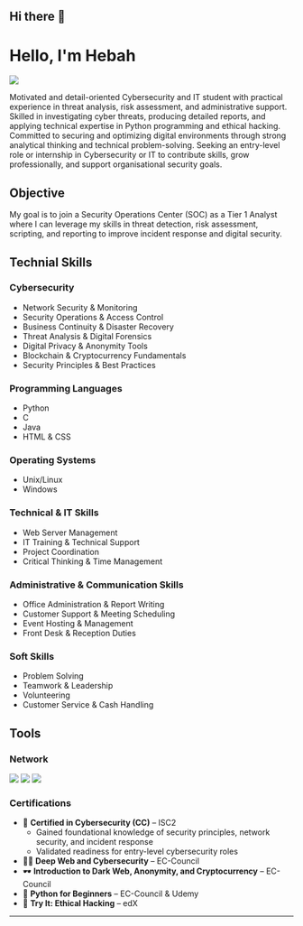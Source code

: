 ## Hi there 👋

<!--
**maehackere/Maehackere** is a ✨ _special_ ✨ repository because its `README.md` (this file) appears on your GitHub profile.

Here are some ideas to get you started:

- 🔭 I’m currently working on ...
- 🌱 I’m currently learning ...
- 👯 I’m looking to collaborate on ...
- 🤔 I’m looking for help with ...
- 💬 Ask me about ...
- 📫 How to reach me: ...
- 😄 Pronouns: ...
- ⚡ Fun fact: ...
-->
# Hello, I'm Hebah
<a href="https://linkedin.com/in/hebah-hanieh"><img src="https://img.shields.io/badge/-LinkedIn-0072b1?&style=for-the-badge&logo=linkedin&logoColor=white" /></a>

Motivated and detail-oriented Cybersecurity and IT student with practical experience in threat analysis, risk assessment, and administrative support. Skilled in investigating cyber threats, producing detailed reports, and applying technical expertise in Python programming and ethical hacking. Committed to securing and optimizing digital environments through strong analytical thinking and technical problem-solving. Seeking an entry-level role or internship in Cybersecurity or IT to contribute skills, grow professionally, and support organisational security goals.


## Objective

My goal is to join a Security Operations Center (SOC) as a Tier 1 Analyst where I can leverage my skills in threat detection, risk assessment, scripting, and reporting to improve incident response and digital security.

## Technial Skills


### Cybersecurity
- Network Security & Monitoring  
- Security Operations & Access Control  
- Business Continuity & Disaster Recovery  
- Threat Analysis & Digital Forensics  
- Digital Privacy & Anonymity Tools  
- Blockchain & Cryptocurrency Fundamentals  
- Security Principles & Best Practices  

### Programming Languages
- Python  
- C  
- Java  
- HTML & CSS  

### Operating Systems
- Unix/Linux  
- Windows  

### Technical & IT Skills
- Web Server Management  
- IT Training & Technical Support  
- Project Coordination  
- Critical Thinking & Time Management  

### Administrative & Communication Skills
- Office Administration & Report Writing  
- Customer Support & Meeting Scheduling  
- Event Hosting & Management  
- Front Desk & Reception Duties  

### Soft Skills
- Problem Solving  
- Teamwork & Leadership  
- Volunteering  
- Customer Service & Cash Handling  


## Tools

### Network
<div>
    <img src="https://img.shields.io/badge/-Wireshark-1679A7?&style=for-the-badge&logo=Wireshark&logoColor=white" />
    <img src="https://img.shields.io/badge/-Suricata-EF3B2D?&style=for-the-badge&logo=Suricata&logoColor=white" />
    <img src="https://img.shields.io/badge/-Zeek-777BB4?&style=for-the-badge&logo=Zeek&logoColor=white" />
</div>


### Certifications
- 📜 **Certified in Cybersecurity (CC)** – ISC2  
  - Gained foundational knowledge of security principles, network security, and incident response  
  - Validated readiness for entry-level cybersecurity roles  
- 🕵️‍♀️ **Deep Web and Cybersecurity** – EC-Council  
- 🕶 **Introduction to Dark Web, Anonymity, and Cryptocurrency** – EC-Council  
- 🐍 **Python for Beginners** – EC-Council & Udemy  
- 🔐 **Try It: Ethical Hacking** – edX  

---

